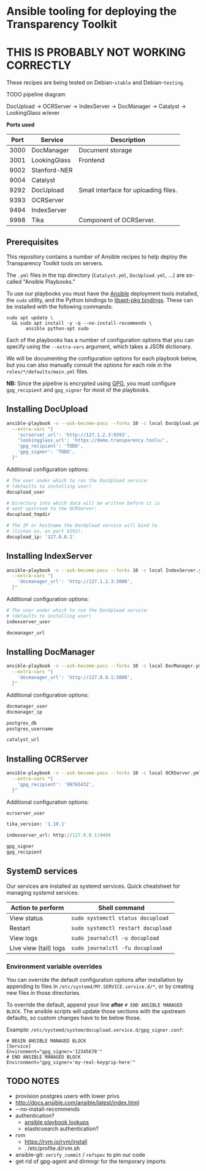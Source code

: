 # Ansible tooling for deploying the Transparency Toolkit

# THIS IS PROBABLY NOT WORKING CORRECTLY

These recipes are being tested on Debian-`stable` and Debian-`testing`.

TODO pipeline diagram

DocUpload -> OCRServer -> IndexServer -> DocManager -> Catalyst -> LookingGlass w/ever

**Ports used**

| Port | Service      | Description |
| ---- | ------------ | --- |
| 3000 | DocManager   | Document storage |
| 3001 | LookingGlass | Frontend |
| 9002 | Stanford-NER | |
| 9004 | Catalyst     | |
| 9292 | DocUpload    | Small interface for uploading files. |
| 9393 | OCRServer    | |
| 9494 | IndexServer  | |
| 9998 | Tika         | Component of OCRServer. |

## Prerequisites

This repository contains a number of Ansible recipes to help deploy the Transparency Toolkit tools on servers.

The `.yml` files in the top directory (`Catalyst.yml`, `DocUpload.yml`, ...) are so-called "Ansible Playbooks."

To use our playbooks you must have the [Ansible](https://ansible.com/)
deployment tools installed, the `sudo` utility, and the Python bindings to
[libapt-pkg bindings](https://pypi.org/project/python-apt/).
These can be installed with the following commands:
```shell
sudo apt update \
  && sudo apt install -y -q --no-install-recommends \
       ansible python-apt sudo
```

Each of the playbooks has a number of configuration options that you can
specify using the `--extra-vars` argument, which takes a JSON dictionary.

We will be documenting the configuration options for each playbook below, but
you can also manually consult the options for each role in
the `roles/*/defaults/main.yml` files.

**NB:** Since the pipeline is encrypted using [GPG](https://gnupg.org/), you must configure `gpg_recipient` and `gpg_signer` for most of the playbooks.

## Installing DocUpload

```bash
ansible-playbook -v --ask-become-pass --forks 10 -c local DocUpload.yml \
  --extra-vars "{
    'ocrserver_url': 'http://127.1.2.3:9393',
    'lookingglass_url': 'https://demo.transparency.tools/',
    'gpg_recipient': 'TODO',
    'gpg_signer': 'TODO',
  }"
```

Additional configuration options:
```python
# The user under which to run the DocUpload service:
# (defaults to installing user)
docupload_user

# Directory into which data will be written before it is
# sent upstream to the OCRServer:
docupload_tmpdir

# The IP or hostname the DocUpload service will bind to
# (listen on, on port 9292):
docupload_ip: '127.0.0.1'
```

## Installing IndexServer

```bash
ansible-playbook -v --ask-become-pass --forks 10 -c local IndexServer.yml \
  --extra-vars "{
    'docmanager_url': 'http://127.1.2.3:3000',
  }"
```

Additional configuration options:
```python
# The user under which to run the DocUpload service:
# (defaults to installing user)
indexserver_user

docmanager_url
```

## Installing DocManager

```bash
ansible-playbook -v --ask-become-pass --forks 10 -c local DocManager.yml \
  --extra-vars "{
    'docmanager_url': 'http://127.0.0.1:3000',
  }"
```

Additional configuration options:
```python
docmanager_user
docmanager_ip

postgres_db
postgres_username

catalyst_url
```


## Installing OCRServer

```bash
ansible-playbook -v --ask-become-pass --forks 10 -c local OCRServer.yml \
  --extra-vars "{
    'gpg_recipient': '98765432',
  }"
```

Additional configuration options:
```python
ocrserver_user

tika_version: '1.19.1'

indexserver_url: http://127.0.0.1:9494

gpg_signer
gpg_recipient
```



## SystemD services

Our services are installed as systemd services.
Quick cheatsheet for managing systemd services:

| Action to perform     | Shell command                      |
| --------------------- | ---------------------------------- |
| View status           | `sudo systemctl status docupload`  |
| Restart               | `sudo systemctl restart docupload` |
| View logs             | `sudo journalctl -u docupload`     |
| Live view (tail) logs | `sudo journalctl -fu docupload`    |


### Environment variable overrides

You can override the default configuration options after installation
by appending to files in `/etc/systemd/MY.SERVICE.service.d/*`,
or by creating new files in those directories.

To override the default, append your line **after**
`# END ANSIBLE MANAGED BLOCK`.
The ansible scripts will update those sections with the
 upstream defaults, so custom changes have to be below those.

Example: `/etc/systemd/system/docupload.service.d/gpg_signer.conf`:
```systemd
# BEGIN ANSIBLE MANAGED BLOCK
[Service]
Environment="gpg_signer='12345678'"
# END ANSIBLE MANAGED BLOCK
Environment="gpg_signer='my-real-keygrip-here'"
```

## TODO NOTES
- provision postgres users with lower privs
- http://docs.ansible.com/ansible/latest/index.html
- --no-install-recommends
- authentication?
  - [ansible playbook lookups](http://docs.ansible.com/ansible/latest/playbooks_lookups.html#examples)
  - elasticsearch authentication?
- rvm
  - https://rvm.io/rvm/install
  - . /etc/profile.d/rvm.sh
- ansible-git:  `verify_commit` / `refspec` to pin our code
- get rid of gpg-agent and dirmngr for the temporary imports
